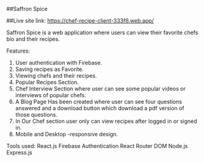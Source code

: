 ##Saffron Spice

##Live site link: https://chef-recipe-client-333f6.web.app/

Saffron Spice is a web application where users can view their favorite chefs bio and their recipes.

Features:
1) User authentication with Firebase.
2) Saving recipes as Favorite.
3) Viewing chefs and  their recipes.
4) Popular Recipes Section.
5) Chef Interview Section where user can see some popular videos or interviews of popular chefs.
6) A Blog Page Has been created where user can see four questions answered and a download button which download a pdf version of those questions.
7) In Our Chef section user only can view recipes after logged in or signed in.
8) Mobile and Desktop -responsive design.

Tools used:
React.js
Firebase Authentication
React Router DOM
Node.js
Express.js

